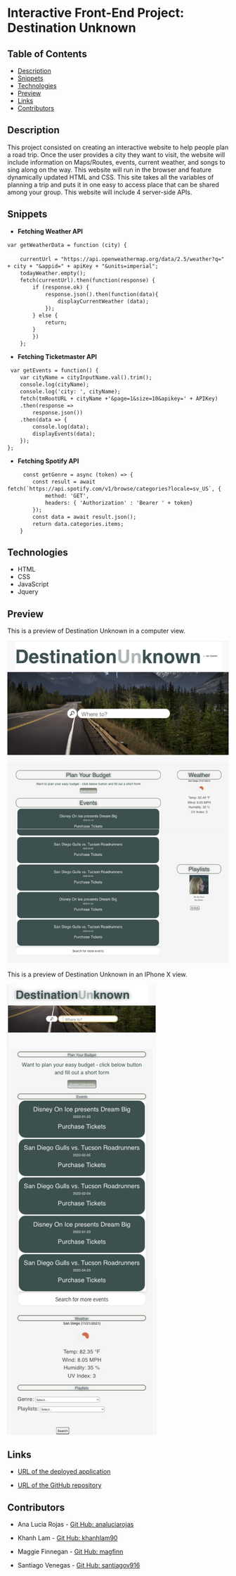 
# Interactive Front-End Project: Destination Unknown
## Table of Contents

* [Description](#description)
* [Snippets](#snippets)
* [Technologies](#technologies)
* [Preview](#preview)
* [Links](#links)
* [Contributors](#contributors)

## Description

This project consisted on creating an interactive website to help people plan a road trip. Once the user provides a city they want to visit, the website will include information on Maps/Routes, events, current weather, and songs to sing along on the way. This website will run in the browser and feature dynamically updated HTML and CSS. This site takes all the variables of planning a trip and puts it in one easy to access place that can be shared among your group. This website will include 4 server-side APIs. 

## Snippets 

* **Fetching Weather API**
```            
var getWeatherData = function (city) {

    currentUrl = "https://api.openweathermap.org/data/2.5/weather?q=" + city + "&appid=" + apiKey + "&units=imperial";
    todayWeather.empty();
    fetch(currentUrl).then(function(response) {
        if (response.ok) {
            response.json().then(function(data){
                displayCurrentWeather (data);               
            });
        } else {
            return;
        }
        })
    };
```            

* **Fetching Ticketmaster API**

```            
 var getEvents = function() {
    var cityName = cityInputName.val().trim();
    console.log(cityName);
    console.log('city: ', cityName);
    fetch(tmRootURL + cityName +'&page=1&size=10&apikey=' + APIKey)
    .then(response =>
        response.json())
    .then(data => {
        console.log(data);
        displayEvents(data);
    });
};
```


* **Fetching Spotify API**
```            
     const getGenre = async (token) => {
        const result = await fetch(`https://api.spotify.com/v1/browse/categories?locale=sv_US`, {
            method: 'GET',
            headers: { 'Authorization' : 'Bearer ' + token}
        });
        const data = await result.json();
        return data.categories.items;
    }  
```   

## Technologies

* HTML
* CSS
* JavaScript
* Jquery

## Preview

This is a preview of Destination Unknown in a computer view. 

![Destination Unknown in a computer view](assets/images/preview.png)

This is a preview of Destination Unknown in an IPhone X view. 

![Destination Unknown in an IPhone X view](assets/images/preview2.png)

## Links

* [URL of the deployed application](https://khanhlam90.github.io/first-project/)

* [URL of the GitHub repository](https://github.com/khanhlam90/first-project)

## Contributors

* Ana Lucia Rojas - [Git Hub: analuciarojas](https://github.com/analuciarojas)

* Khanh Lam - [Git Hub: khanhlam90](https://github.com/khanhlam90)

* Maggie Finnegan - [Git Hub: magfinn](https://github.com/magfinn)

* Santiago Venegas - [Git Hub: santiagov916](https://github.com/santiagov916)